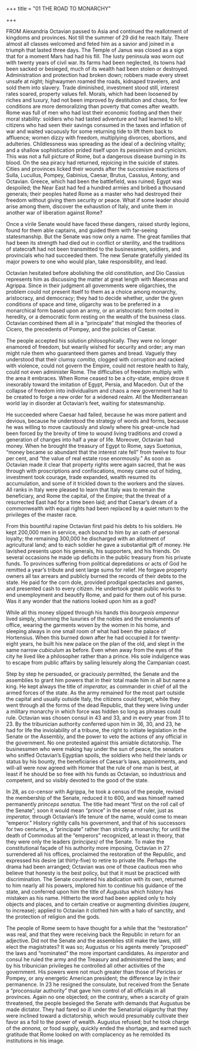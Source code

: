 +++
title = "01 THE ROAD TO MONARCHY"

+++

FROM Alexandria Octavian passed to Asia and continued the reallotment of kingdoms and provinces. Not till the summer of 29 did he reach Italy. There almost all classes welcomed and feted him as a savior and joined in a triumph that lasted three days. The Temple of Janus was closed as a sign that for a moment Mars had had his fill. The lusty peninsula was worn out with twenty years of civil war. Its farms had been neglected, its towns had been sacked or besieged, much of its wealth had been stolen or destroyed. Administration and protection had broken down; robbers made every street unsafe at night; highwaymen roamed the roads, kidnaped travelers, and sold them into slavery. Trade diminished, investment stood still, interest rates soared, property values fell. Morals, which had been loosened by riches and luxury, had not been improved by destitution and chaos, for few conditions are more demoralizing than poverty that comes after wealth. Rome was full of men who had lost their economic footing and then their moral stability: soldiers who had tasted adventure and had learned to kill; citizens who had seen their savings consumed in the taxes and inflation of war and waited vacuously for some returning tide to lift them back to affluence; women dizzy with freedom, multiplying divorces, abortions, and adulteries. Childlessness was spreading as the ideal of a declining vitality; and a shallow sophistication prided itself upon its pessimism and cynicism. This was not a full picture of Rome, but a dangerous disease burning in its blood. On the sea piracy had returned, rejoicing in the suicide of states. Cities and provinces licked their wounds after the successive exactions of Sulla, Lucullus, Pompey, Gabinius, Caesar, Brutus, Cassius, Antony, and Octavian. Greece, which had been the battlefield, was ruined; Egypt was despoiled; the Near East had fed a hundred armies and bribed a thousand generals; their peoples hated Rome as a master who had destroyed their freedom without giving them security or peace. What if some leader should arise among them, discover the exhaustion of Italy, and unite them in another war of liberation against Rome?

Once a virile Senate would have faced these dangers, raised sturdy legions, found for them able captains, and guided them with far-seeing statesmanship. But the Senate was now only a name. The great families that had been its strength had died out in conflict or sterility, and the traditions of statecraft had not been transmitted to the businessmen, soldiers, and provincials who had succeeded them. The new Senate gratefully yielded its major powers to one who would plan, take responsibility, and lead.

Octavian hesitated before abolishing the old constitution, and Dio Cassius represents him as discussing the matter at great length with Maecenas and Agrippa. Since in their judgment all governments were oligarchies, the problem could not present itself to them as a choice among monarchy, aristocracy, and democracy; they had to decide whether, under the given conditions of space and time, oligarchy was to be preferred in a monarchical form based upon an army, or an aristocratic form rooted in heredity, or a democratic form resting on the wealth of the business class. Octavian combined them all in a “principate” that mingled the theories of Cicero, the precedents of Pompey, and the policies of Caesar.

The people accepted his solution philosophically. They were no longer enamored of freedom, but wearily wished for security and order; any man might rule them who guaranteed them games and bread. Vaguely they understood that their clumsy *comitia,* clogged with corruption and racked with violence, could not govern the Empire, could not restore health to Italy, could not even administer Rome. The difficulties of freedom multiply with the area it embraces. When Rome ceased to be a city-state, empire drove it inexorably toward the imitation of Egypt, Persia, and Macedon. Out of the collapse of freedom into individualism and chaos a new government had to be created to forge a new order for a widened realm. All the Mediterranean world lay in disorder at Octavian’s feet, waiting for statesmanship.

He succeeded where Caesar had failed, because he was more patient and devious, because he understood the strategy of words and forms, because he was willing to move cautiously and slowly where his great-uncle had been forced by the brevity of time to wound living traditions and crowd a generation of changes into half a year of life. Moreover, Octavian had money. When he brought the treasury of Egypt to Rome, says Suetonius, “money became so abundant that the interest rate fell” from twelve to four per cent, and “the value of real estate rose enormously.” As soon as Octavian made it clear that property rights were again sacred, that he was through with proscriptions and confiscations, money came out of hiding, investment took courage, trade expanded, wealth resumed its accumulation, and some of it trickled down to the workers and the slaves. All ranks in Italy were pleased to learn that Italy was to remain the beneficiary, and Rome the capital, of the Empire; that the threat of a resurrected East had for a time been laid; and that Caesar’s dream of a commonwealth with equal rights had been replaced by a quiet return to the privileges of the master race.

From this bountiful rapine Octavian first paid his debts to his soldiers. He kept 200,000 men in service, each bound to him by an oath of personal loyalty; the remaining 300,000 he discharged with an allotment of agricultural land; and to each soldier he gave a substantial gift of money. He lavished presents upon his generals, his supporters, and his friends. On several occasions he made up deficits in the public treasury from his private funds. To provinces suffering from political depredations or acts of God he remitted a year’s tribute and sent large sums for relief. He forgave property owners all tax arrears and publicly burned the records of their debts to the state. He paid for the corn dole, provided prodigal spectacles and games, and presented cash to every citizen. He undertook great public works to end unemployment and beautify Rome, and paid for them out of his purse. Was it any wonder that the nations looked upon him as a god?

While all this money slipped through his hands this *bourgeois empereur* lived simply, shunning the luxuries of the nobles and the emoluments of office, wearing the garments woven by the women in his home, and sleeping always in one small room of what had been the palace of Hortensius. When this burned down after he had occupied it for twenty-eight years, he built his new palace on the plan of the old, and slept in the same narrow *cubiculum* as before. Even when away from the eyes of the city he lived like a philosopher rather than a prince. His sole indulgence was to escape from public affairs by sailing leisurely along the Campanian coast.

Step by step he persuaded, or graciously permitted, the Senate and the assemblies to grant him powers that in their total made him in all but name a king. He kept always the title of *imperator,* as commander in chief of all the armed forces of the state. As the army remained for the most part outside the capital and usually outside Italy, the citizens could forget, while they went through all the forms of the dead Republic, that they were living under a military monarchy in which force was hidden so long as phrases could rule. Octavian was chosen consul in 43 and 33, and in every year from 31 to 23. By the tribunician authority conferred upon him in 36, 30, and 23, he had for life the inviolability of a tribune, the right to initiate legislation in the Senate or the Assembly, and the power to veto the actions of any official in the government. No one protested against this amiable dictatorship. The businessmen who were making hay under the sun of peace, the senators who sniffed Octavian’s Egyptian spoils, the soldiers who held their lands or status by his bounty, the beneficiaries of Caesar’s laws, appointments, and will-all were now agreed with Homer that the rule of one man is best, at least if he should be so free with his funds as Octavian, so industrious and competent, and so visibly devoted to the good of the state.

In 28, as co-censor with Agrippa, he took a census of the people, revised the membership of the Senate, reduced it to 600, and was himself named permanently *princeps senatus.* The title had meant “first on the roll call of the Senate”; soon it would mean “prince” in the sense of ruler, just as *imperator,* through Octavian’s life tenure of the name, would come to mean “emperor.” History rightly calls his government, and that of his successors for two centuries, a “principate” rather than strictly a monarchy; for until the death of Commodus all the “emperors” recognized, at least in theory, that they were only the leaders *\(principes\)* of the Senate. To make the constitutional façade of his authority more imposing, Octavian in 27 surrendered all his offices, proclaimed the restoration of the Republic, and expressed his desire \(at thirty-five\) to retire to private life. Perhaps the drama had been arranged; Octavian was one of those cautious men who believe that honesty is the best policy, but that it must be practiced with discrimination. The Senate countered his abdication with its own, returned to him nearly all his powers, implored him to continue his guidance of the state, and conferred upon him the title of *Augustus* which history has mistaken as his name. Hitherto the word had been applied only to holy objects and places, and to certain creative or augmenting divinities *\(augere,* to increase\); applied to Octavian it clothed him with a halo of sanctity, and the protection of religion and the gods.

The people of Rome seem to have thought for a while that the “restoration” was real, and that they were receiving back the Republic in return for an adjective. Did not the Senate and the assemblies still make the laws, still elect the magistrates? It was so; Augustus or his agents merely “proposed” the laws and “nominated” the more important candidates. As *imperator* and consul he ruled the army and the Treasury and administered the laws; and by his tribunician privileges he controlled all other activities of the government. His powers were not much greater than those of Pericles or Pompey, or any energetic American president; the difference lay in their permanence. In 23 he resigned the consulate, but received from the Senate a “proconsular authority” that gave him control of all officials in all provinces. Again no one objected; on the contrary, when a scarcity of grain threatened, the people besieged the Senate with demands that Augustus be made dictator. They had fared so ill under the Senatorial oligarchy that they were inclined toward a dictatorship, which would presumably cultivate their favor as a foil to the power of wealth. Augustus refused; but he took charge of the *annona,* or food supply, quickly ended the shortage, and earned such gratitude that Rome looked on with complacency as he remolded its institutions in his image.


